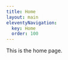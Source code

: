 ```yaml
---
title: Home
layout: main
eleventyNavigation:
  key: Home
  order: 100
---
```


This is the home page. 